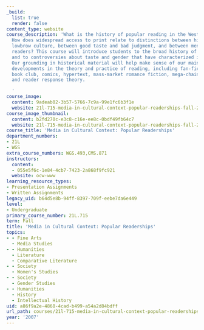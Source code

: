 ```yaml
---
_build:
  list: true
  render: false
content_type: website
course_description: 'What is the history of popular reading in the Western world?
  How does widespread access to print relate to distinctions between highbrow and
  lowbrow culture, between good taste and bad judgment, and between men and women
  readers? This course will introduce students to the broad history of popular reading
  and to controversies about taste and gender that have characterized its development.
  Our grounding in historical material will help make sense of our main focus: recent
  developments in the theory and practice of reading, including fan-fiction, Oprah''s
  book club, comics, hypertext, mass-market romance fiction, mega-chain bookstores,
  and reader response theory.

  '
course_image:
  content: 9adeab02-3b57-5766-7c9a-99e1fc6b3f1e
  website: 21l-715-media-in-cultural-context-popular-readerships-fall-2007
course_image_thumbnail:
  content: b2fd270c-e3c8-c16e-ee8c-0bdf49fb64c7
  website: 21l-715-media-in-cultural-context-popular-readerships-fall-2007
course_title: 'Media in Cultural Context: Popular Readerships'
department_numbers:
- 21L
- WGS
extra_course_numbers: WGS.493,CMS.871
instructors:
  content:
  - 055e5f6c-1e84-4cb7-7423-2a868f9fc921
  website: ocw-www
learning_resource_types:
- Presentation Assignments
- Written Assignments
legacy_uid: b64d5e8b-94ff-8397-709f-eebe7da6e449
level:
- Undergraduate
primary_course_number: 21L.715
term: Fall
title: 'Media in Cultural Context: Popular Readerships'
topics:
- - Fine Arts
  - Media Studies
- - Humanities
  - Literature
  - Comparative Literature
- - Society
  - Women's Studies
- - Society
  - Gender Studies
- - Humanities
  - History
  - Intellectual History
uid: a86f9a2e-4868-4cad-b499-a54a2d84bdff
url_path: courses/21l-715-media-in-cultural-context-popular-readerships-fall-2007
year: '2007'
---
```

